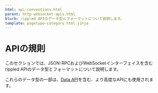 ```yaml
---
html: api-conventions.html
parent: http-websocket-apis.html
blurb: rippled APIのデータ型とフォーマットについて説明します。
template: pagetype-category.html.jinja
---
```

# APIの規則

このセクションでは、JSON-RPCおよびWebSocketインターフェイスを含む<span class="code-snippet">rippled</span> APIのデータ型とフォーマットについて説明します。

これらのデータ型の一部は、[Data API](data-api.html)を含む、より高度なAPIにも使用されます。
